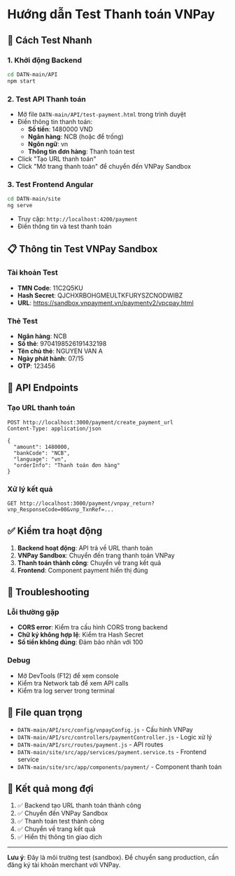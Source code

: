 # Hướng dẫn Test Thanh toán VNPay

## 🚀 Cách Test Nhanh

### 1. Khởi động Backend
```bash
cd DATN-main/API
npm start
```

### 2. Test API Thanh toán
- Mở file `DATN-main/API/test-payment.html` trong trình duyệt
- Điền thông tin thanh toán:
  - **Số tiền**: 1480000 VND
  - **Ngân hàng**: NCB (hoặc để trống)
  - **Ngôn ngữ**: vn
  - **Thông tin đơn hàng**: Thanh toán test
- Click "Tạo URL thanh toán"
- Click "Mở trang thanh toán" để chuyển đến VNPay Sandbox

### 3. Test Frontend Angular
```bash
cd DATN-main/site
ng serve
```
- Truy cập: `http://localhost:4200/payment`
- Điền thông tin và test thanh toán

## 📋 Thông tin Test VNPay Sandbox

### Tài khoản Test
- **TMN Code**: 11C2Q5KU
- **Hash Secret**: QJCHXRBOHGMEULTKFURYSZCNODWIBZ
- **URL**: https://sandbox.vnpayment.vn/paymentv2/vpcpay.html

### Thẻ Test
- **Ngân hàng**: NCB
- **Số thẻ**: 9704198526191432198
- **Tên chủ thẻ**: NGUYEN VAN A
- **Ngày phát hành**: 07/15
- **OTP**: 123456

## 🔗 API Endpoints

### Tạo URL thanh toán
```
POST http://localhost:3000/payment/create_payment_url
Content-Type: application/json

{
  "amount": 1480000,
  "bankCode": "NCB",
  "language": "vn",
  "orderInfo": "Thanh toán đơn hàng"
}
```

### Xử lý kết quả
```
GET http://localhost:3000/payment/vnpay_return?vnp_ResponseCode=00&vnp_TxnRef=...
```

## ✅ Kiểm tra hoạt động

1. **Backend hoạt động**: API trả về URL thanh toán
2. **VNPay Sandbox**: Chuyển đến trang thanh toán VNPay
3. **Thanh toán thành công**: Chuyển về trang kết quả
4. **Frontend**: Component payment hiển thị đúng

## 🐛 Troubleshooting

### Lỗi thường gặp
- **CORS error**: Kiểm tra cấu hình CORS trong backend
- **Chữ ký không hợp lệ**: Kiểm tra Hash Secret
- **Số tiền không đúng**: Đảm bảo nhân với 100

### Debug
- Mở DevTools (F12) để xem console
- Kiểm tra Network tab để xem API calls
- Kiểm tra log server trong terminal

## 📁 File quan trọng

- `DATN-main/API/src/config/vnpayConfig.js` - Cấu hình VNPay
- `DATN-main/API/src/controllers/paymentController.js` - Logic xử lý
- `DATN-main/API/src/routes/payment.js` - API routes
- `DATN-main/site/src/app/services/payment.service.ts` - Frontend service
- `DATN-main/site/src/app/components/payment/` - Component thanh toán

## 🎯 Kết quả mong đợi

1. ✅ Backend tạo URL thanh toán thành công
2. ✅ Chuyển đến VNPay Sandbox
3. ✅ Thanh toán test thành công
4. ✅ Chuyển về trang kết quả
5. ✅ Hiển thị thông tin giao dịch

---
**Lưu ý**: Đây là môi trường test (sandbox). Để chuyển sang production, cần đăng ký tài khoản merchant với VNPay. 